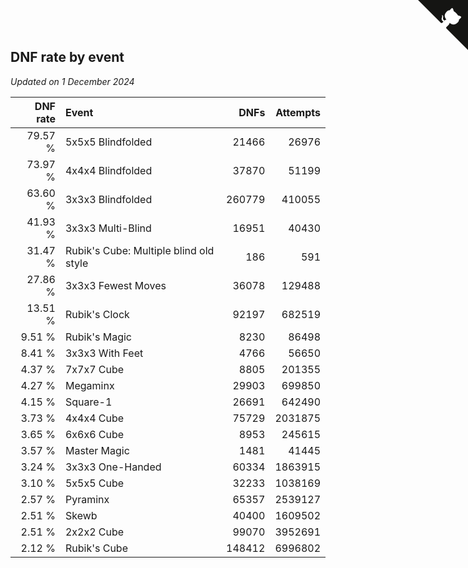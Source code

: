## DNF rate by event

*Updated on  1 December 2024*

| DNF rate | Event | DNFs | Attempts |
| ---: | :--- | ---: | ---: |
| 79.57 % | 5x5x5 Blindfolded | 21466 | 26976 |
| 73.97 % | 4x4x4 Blindfolded | 37870 | 51199 |
| 63.60 % | 3x3x3 Blindfolded | 260779 | 410055 |
| 41.93 % | 3x3x3 Multi-Blind | 16951 | 40430 |
| 31.47 % | Rubik's Cube: Multiple blind old style | 186 | 591 |
| 27.86 % | 3x3x3 Fewest Moves | 36078 | 129488 |
| 13.51 % | Rubik's Clock | 92197 | 682519 |
| 9.51 % | Rubik's Magic | 8230 | 86498 |
| 8.41 % | 3x3x3 With Feet | 4766 | 56650 |
| 4.37 % | 7x7x7 Cube | 8805 | 201355 |
| 4.27 % | Megaminx | 29903 | 699850 |
| 4.15 % | Square-1 | 26691 | 642490 |
| 3.73 % | 4x4x4 Cube | 75729 | 2031875 |
| 3.65 % | 6x6x6 Cube | 8953 | 245615 |
| 3.57 % | Master Magic | 1481 | 41445 |
| 3.24 % | 3x3x3 One-Handed | 60334 | 1863915 |
| 3.10 % | 5x5x5 Cube | 32233 | 1038169 |
| 2.57 % | Pyraminx | 65357 | 2539127 |
| 2.51 % | Skewb | 40400 | 1609502 |
| 2.51 % | 2x2x2 Cube | 99070 | 3952691 |
| 2.12 % | Rubik's Cube | 148412 | 6996802 |


<a href="https://github.com/jonatanklosko/wca_statistics" class="github-corner" aria-label="View source on Github"><svg width="80" height="80" viewBox="0 0 250 250" style="fill:#151513; color:#fff; position: absolute; top: 0; border: 0; right: 0;" aria-hidden="true"><path d="M0,0 L115,115 L130,115 L142,142 L250,250 L250,0 Z"></path><path d="M128.3,109.0 C113.8,99.7 119.0,89.6 119.0,89.6 C122.0,82.7 120.5,78.6 120.5,78.6 C119.2,72.0 123.4,76.3 123.4,76.3 C127.3,80.9 125.5,87.3 125.5,87.3 C122.9,97.6 130.6,101.9 134.4,103.2" fill="currentColor" style="transform-origin: 130px 106px;" class="octo-arm"></path><path d="M115.0,115.0 C114.9,115.1 118.7,116.5 119.8,115.4 L133.7,101.6 C136.9,99.2 139.9,98.4 142.2,98.6 C133.8,88.0 127.5,74.4 143.8,58.0 C148.5,53.4 154.0,51.2 159.7,51.0 C160.3,49.4 163.2,43.6 171.4,40.1 C171.4,40.1 176.1,42.5 178.8,56.2 C183.1,58.6 187.2,61.8 190.9,65.4 C194.5,69.0 197.7,73.2 200.1,77.6 C213.8,80.2 216.3,84.9 216.3,84.9 C212.7,93.1 206.9,96.0 205.4,96.6 C205.1,102.4 203.0,107.8 198.3,112.5 C181.9,128.9 168.3,122.5 157.7,114.1 C157.9,116.9 156.7,120.9 152.7,124.9 L141.0,136.5 C139.8,137.7 141.6,141.9 141.8,141.8 Z" fill="currentColor" class="octo-body"></path></svg></a><style>.github-corner:hover .octo-arm{animation:octocat-wave 560ms ease-in-out}@keyframes octocat-wave{0%,100%{transform:rotate(0)}20%,60%{transform:rotate(-25deg)}40%,80%{transform:rotate(10deg)}}@media (max-width:500px){.github-corner:hover .octo-arm{animation:none}.github-corner .octo-arm{animation:octocat-wave 560ms ease-in-out}}</style>
